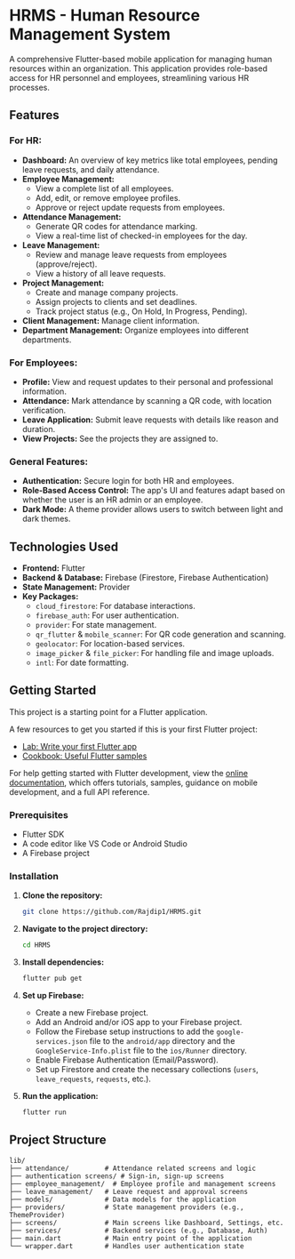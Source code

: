# HRMS - Human Resource Management System

A comprehensive Flutter-based mobile application for managing human resources within an organization. This application provides role-based access for HR personnel and employees, streamlining various HR processes.

## Features

### For HR:
- **Dashboard:** An overview of key metrics like total employees, pending leave requests, and daily attendance.
- **Employee Management:**
    - View a complete list of all employees.
    - Add, edit, or remove employee profiles.
    - Approve or reject update requests from employees.
- **Attendance Management:**
    - Generate QR codes for attendance marking.
    - View a real-time list of checked-in employees for the day.
- **Leave Management:**
    - Review and manage leave requests from employees (approve/reject).
    - View a history of all leave requests.
- **Project Management:**
    - Create and manage company projects.
    - Assign projects to clients and set deadlines.
    - Track project status (e.g., On Hold, In Progress, Pending).
- **Client Management:** Manage client information.
- **Department Management:** Organize employees into different departments.

### For Employees:
- **Profile:** View and request updates to their personal and professional information.
- **Attendance:** Mark attendance by scanning a QR code, with location verification.
- **Leave Application:** Submit leave requests with details like reason and duration.
- **View Projects:** See the projects they are assigned to.

### General Features:
- **Authentication:** Secure login for both HR and employees.
- **Role-Based Access Control:** The app's UI and features adapt based on whether the user is an HR admin or an employee.
- **Dark Mode:** A theme provider allows users to switch between light and dark themes.

## Technologies Used

- **Frontend:** Flutter
- **Backend & Database:** Firebase (Firestore, Firebase Authentication)
- **State Management:** Provider
- **Key Packages:**
    - `cloud_firestore`: For database interactions.
    - `firebase_auth`: For user authentication.
    - `provider`: For state management.
    - `qr_flutter` & `mobile_scanner`: For QR code generation and scanning.
    - `geolocator`: For location-based services.
    - `image_picker` & `file_picker`: For handling file and image uploads.
    - `intl`: For date formatting.

## Getting Started

This project is a starting point for a Flutter application.

A few resources to get you started if this is your first Flutter project:

- [Lab: Write your first Flutter app](https://docs.flutter.dev/get-started/codelab)
- [Cookbook: Useful Flutter samples](https://docs.flutter.dev/cookbook)

For help getting started with Flutter development, view the
[online documentation](https://docs.flutter.dev/), which offers tutorials,
samples, guidance on mobile development, and a full API reference.

### Prerequisites

- Flutter SDK
- A code editor like VS Code or Android Studio
- A Firebase project

### Installation

1.  **Clone the repository:**
    ```sh
    git clone https://github.com/Rajdip1/HRMS.git
    ```
2.  **Navigate to the project directory:**
    ```sh
    cd HRMS
    ```
3.  **Install dependencies:**
    ```sh
    flutter pub get
    ```
4.  **Set up Firebase:**
    - Create a new Firebase project.
    - Add an Android and/or iOS app to your Firebase project.
    - Follow the Firebase setup instructions to add the `google-services.json` file to the `android/app` directory and the `GoogleService-Info.plist` file to the `ios/Runner` directory.
    - Enable Firebase Authentication (Email/Password).
    - Set up Firestore and create the necessary collections (`users`, `leave_requests`, `requests`, etc.).

5.  **Run the application:**
    ```sh
    flutter run
    ```

## Project Structure

```
lib/
├── attendance/         # Attendance related screens and logic
├── authentication screens/ # Sign-in, sign-up screens
├── employee_management/  # Employee profile and management screens
├── leave_management/   # Leave request and approval screens
├── models/             # Data models for the application
├── providers/          # State management providers (e.g., ThemeProvider)
├── screens/            # Main screens like Dashboard, Settings, etc.
├── services/           # Backend services (e.g., Database, Auth)
├── main.dart           # Main entry point of the application
└── wrapper.dart        # Handles user authentication state
```
